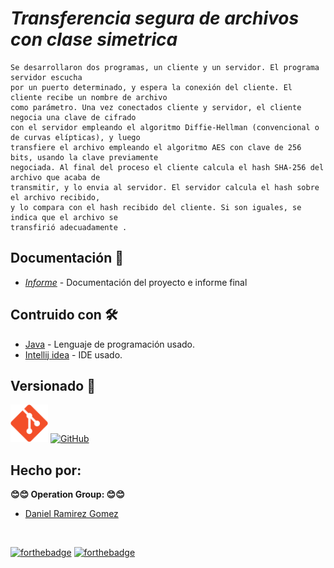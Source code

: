 # <b> _*Transferencia segura de archivos con clase simetrica*_ </b>

    Se desarrollaron dos programas, un cliente y un servidor. El programa servidor escucha 
    por un puerto determinado, y espera la conexión del cliente. El cliente recibe un nombre de archivo 
    como parámetro. Una vez conectados cliente y servidor, el cliente negocia una clave de cifrado 
    con el servidor empleando el algoritmo Diffie-Hellman (convencional o de curvas elípticas), y luego 
    transfiere el archivo empleando el algoritmo AES con clave de 256 bits, usando la clave previamente 
    negociada. Al final del proceso el cliente calcula el hash SHA-256 del archivo que acaba de 
    transmitir, y lo envia al servidor. El servidor calcula el hash sobre el archivo recibido, 
    y lo compara con el hash recibido del cliente. Si son iguales, se indica que el archivo se 
    transfirió adecuadamente .



## <b> Documentación </b> 📄

- *[Informe](https://github.com/DanielRamirez1901/Symmetric-Key-Verified-File-Transfer/blob/main/Informe.md)* - Documentación del proyecto e informe final

## <b> Contruido con </b> 🛠

+ [Java](https://www.java.com/es/) - Lenguaje de programación usado.
+ [Intellij idea](https://www.jetbrains.com/idea/) - IDE usado.

## **Versionado** 📌

<div style="text-align: left">
    <a href="https://git-scm.com/" target="_blank"> <img src="https://raw.githubusercontent.com/devicons/devicon/2ae2a900d2f041da66e950e4d48052658d850630/icons/git/git-original.svg" height="60" width = "60" alt="Git"></a> 
    <a href="https://github.com/" target="_blank"> <img src="https://img.icons8.com/fluency-systems-filled/344/ffffff/github.png" height="60" width = "60" alt="GitHub"></a>
</div>


## <b> Hecho por: </b>
<b> 😊😊 Operation Group: 😊😊 </b>

+ [Daniel Ramirez Gomez](https://github.com/DanielRamirez1901 "Daniel Ramirez Gomez")

<br>

[![forthebadge](https://forthebadge.com/images/badges/made-with-java.svg)](https://forthebadge.com)
[![forthebadge](https://forthebadge.com/images/badges/built-with-love.svg)](https://forthebadge.com)



